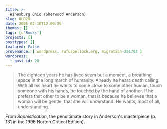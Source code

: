 ```yaml
---
title: >-
  Winesburg Ohio (Sherwood Anderson)
slug: OLD28
date: 2005-02-10T12:00:29
themes: []
tags: [u'Books']
projects: []
posttypes: []
featured: False
provenance: [ wordpress, rufuspollock.org, migration-201703 ]
wordpress:
  - post_id: 28
---
```


<blockquote>
<p>
The eighteen years he has lived seem but a moment, a breathing space in the long march of humanity. Already he hears death calling. With all his heart he wants to come close to some other human, touch someone with his hands, be touched by the hand of another. If he prefers that other to be a woman, that is because he believes that a woman will be gentle, that she will understand. He wants, most of all, understanding.
</p>
</blockquote>
<p>
From <em>Sophistication</em>, the penultimate story in Anderson's masterpiece (p. 131 in the 1996 Norton Critical Edition).
</p>

